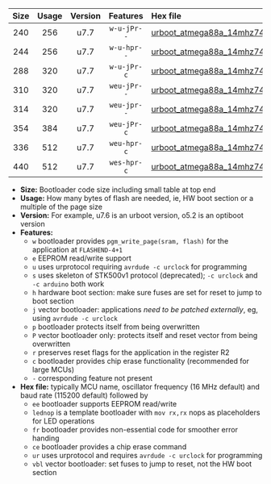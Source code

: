 |Size|Usage|Version|Features|Hex file|
|:-:|:-:|:-:|:-:|:--|
|240|256|u7.7|`w-u-jPr--`|[urboot_atmega88a_14mhz7456_460800bps_lednop_ur_vbl.hex](https://raw.githubusercontent.com/stefanrueger/urboot.hex/main/mcus/atmega88a/fcpu_14mhz7456/460800_bps/urboot_atmega88a_14mhz7456_460800bps_lednop_ur_vbl.hex)|
|244|256|u7.7|`w-u-hpr--`|[urboot_atmega88a_14mhz7456_460800bps_lednop_fr_ur.hex](https://raw.githubusercontent.com/stefanrueger/urboot.hex/main/mcus/atmega88a/fcpu_14mhz7456/460800_bps/urboot_atmega88a_14mhz7456_460800bps_lednop_fr_ur.hex)|
|288|320|u7.7|`w-u-jPr-c`|[urboot_atmega88a_14mhz7456_460800bps_lednop_fr_ce_ur_vbl.hex](https://raw.githubusercontent.com/stefanrueger/urboot.hex/main/mcus/atmega88a/fcpu_14mhz7456/460800_bps/urboot_atmega88a_14mhz7456_460800bps_lednop_fr_ce_ur_vbl.hex)|
|310|320|u7.7|`weu-jPr--`|[urboot_atmega88a_14mhz7456_460800bps_ee_lednop_ur_vbl.hex](https://raw.githubusercontent.com/stefanrueger/urboot.hex/main/mcus/atmega88a/fcpu_14mhz7456/460800_bps/urboot_atmega88a_14mhz7456_460800bps_ee_lednop_ur_vbl.hex)|
|314|320|u7.7|`weu-jpr--`|[urboot_atmega88a_14mhz7456_460800bps_ee_lednop_fr_ur_vbl.hex](https://raw.githubusercontent.com/stefanrueger/urboot.hex/main/mcus/atmega88a/fcpu_14mhz7456/460800_bps/urboot_atmega88a_14mhz7456_460800bps_ee_lednop_fr_ur_vbl.hex)|
|354|384|u7.7|`weu-jPr-c`|[urboot_atmega88a_14mhz7456_460800bps_ee_lednop_fr_ce_ur_vbl.hex](https://raw.githubusercontent.com/stefanrueger/urboot.hex/main/mcus/atmega88a/fcpu_14mhz7456/460800_bps/urboot_atmega88a_14mhz7456_460800bps_ee_lednop_fr_ce_ur_vbl.hex)|
|336|512|u7.7|`weu-hpr-c`|[urboot_atmega88a_14mhz7456_460800bps_ee_lednop_fr_ce_ur.hex](https://raw.githubusercontent.com/stefanrueger/urboot.hex/main/mcus/atmega88a/fcpu_14mhz7456/460800_bps/urboot_atmega88a_14mhz7456_460800bps_ee_lednop_fr_ce_ur.hex)|
|440|512|u7.7|`wes-hpr-c`|[urboot_atmega88a_14mhz7456_460800bps_ee_lednop_fr_ce.hex](https://raw.githubusercontent.com/stefanrueger/urboot.hex/main/mcus/atmega88a/fcpu_14mhz7456/460800_bps/urboot_atmega88a_14mhz7456_460800bps_ee_lednop_fr_ce.hex)|

- **Size:** Bootloader code size including small table at top end
- **Usage:** How many bytes of flash are needed, ie, HW boot section or a multiple of the page size
- **Version:** For example, u7.6 is an urboot version, o5.2 is an optiboot version
- **Features:**
  + `w` bootloader provides `pgm_write_page(sram, flash)` for the application at `FLASHEND-4+1`
  + `e` EEPROM read/write support
  + `u` uses urprotocol requiring `avrdude -c urclock` for programming
  + `s` uses skeleton of STK500v1 protocol (deprecated); `-c urclock` and `-c arduino` both work
  + `h` hardware boot section: make sure fuses are set for reset to jump to boot section
  + `j` vector bootloader: applications *need to be patched externally*, eg, using `avrdude -c urclock`
  + `p` bootloader protects itself from being overwritten
  + `P` vector bootloader only: protects itself and reset vector from being overwritten
  + `r` preserves reset flags for the application in the register R2
  + `c` bootloader provides chip erase functionality (recommended for large MCUs)
  + `-` corresponding feature not present
- **Hex file:** typically MCU name, oscillator frequency (16 MHz default) and baud rate (115200 default) followed by
  + `ee` bootloader supports EEPROM read/write
  + `lednop` is a template bootloader with `mov rx,rx` nops as placeholders for LED operations
  + `fr` bootloader provides non-essential code for smoother error handing
  + `ce` bootloader provides a chip erase command
  + `ur` uses urprotocol and requires `avrdude -c urclock` for programming
  + `vbl` vector bootloader: set fuses to jump to reset, not the HW boot section
